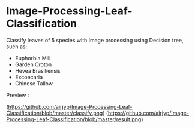 # Image-Processing-Leaf-Classification
Classify leaves of 5 species with Image processing using Decision tree, such as:
- Euphorbia Mili
- Garden Croton
- Hevea Brasiliensis
- Excoecaria
- Chinese Tallow

Preview :

(https://github.com/airjyp/Image-Processing-Leaf-Classification/blob/master/classify.png)
(https://github.com/airjyp/Image-Processing-Leaf-Classification/blob/master/result.png)
